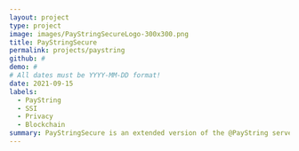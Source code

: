 ```yaml
---
layout: project
type: project
image: images/PayStringSecureLogo-300x300.png
title: PayStringSecure
permalink: projects/paystring
github: #
demo: #
# All dates must be YYYY-MM-DD format!
date: 2021-09-15
labels:
  - PayString
  - SSI
  - Privacy
  - Blockchain
summary: PayStringSecure is an extended version of the @PayString server with novel features of Access Control List (ACL) and decentralized identity (DiD).
---
```


